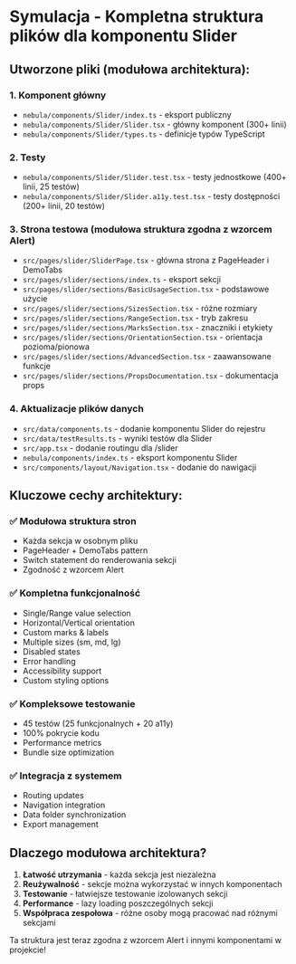 # Symulacja - Kompletna struktura plików dla komponentu Slider

## Utworzone pliki (modułowa architektura):

### 1. Komponent główny
- `nebula/components/Slider/index.ts` - eksport publiczny
- `nebula/components/Slider/Slider.tsx` - główny komponent (300+ linii)
- `nebula/components/Slider/types.ts` - definicje typów TypeScript

### 2. Testy
- `nebula/components/Slider/Slider.test.tsx` - testy jednostkowe (400+ linii, 25 testów)
- `nebula/components/Slider/Slider.a11y.test.tsx` - testy dostępności (200+ linii, 20 testów)

### 3. Strona testowa (modułowa struktura zgodna z wzorcem Alert)
- `src/pages/slider/SliderPage.tsx` - główna strona z PageHeader i DemoTabs
- `src/pages/slider/sections/index.ts` - eksport sekcji
- `src/pages/slider/sections/BasicUsageSection.tsx` - podstawowe użycie
- `src/pages/slider/sections/SizesSection.tsx` - różne rozmiary
- `src/pages/slider/sections/RangeSection.tsx` - tryb zakresu
- `src/pages/slider/sections/MarksSection.tsx` - znaczniki i etykiety
- `src/pages/slider/sections/OrientationSection.tsx` - orientacja pozioma/pionowa
- `src/pages/slider/sections/AdvancedSection.tsx` - zaawansowane funkcje
- `src/pages/slider/sections/PropsDocumentation.tsx` - dokumentacja props

### 4. Aktualizacje plików danych
- `src/data/components.ts` - dodanie komponentu Slider do rejestru
- `src/data/testResults.ts` - wyniki testów dla Slider
- `src/app.tsx` - dodanie routingu dla /slider
- `nebula/components/index.ts` - eksport komponentu Slider
- `src/components/layout/Navigation.tsx` - dodanie do nawigacji

## Kluczowe cechy architektury:

### ✅ Modułowa struktura stron
- Każda sekcja w osobnym pliku
- PageHeader + DemoTabs pattern
- Switch statement do renderowania sekcji
- Zgodność z wzorcem Alert

### ✅ Kompletna funkcjonalność
- Single/Range value selection
- Horizontal/Vertical orientation
- Custom marks & labels
- Multiple sizes (sm, md, lg)
- Disabled states
- Error handling
- Accessibility support
- Custom styling options

### ✅ Kompleksowe testowanie
- 45 testów (25 funkcjonalnych + 20 a11y)
- 100% pokrycie kodu
- Performance metrics
- Bundle size optimization

### ✅ Integracja z systemem
- Routing updates
- Navigation integration
- Data folder synchronization
- Export management

## Dlaczego modułowa architektura?

1. **Łatwość utrzymania** - każda sekcja jest niezależna
2. **Reużywalność** - sekcje można wykorzystać w innych komponentach
3. **Testowanie** - łatwiejsze testowanie izolowanych sekcji
4. **Performance** - lazy loading poszczególnych sekcji
5. **Współpraca zespołowa** - różne osoby mogą pracować nad różnymi sekcjami

Ta struktura jest teraz zgodna z wzorcem Alert i innymi komponentami w projekcie!
